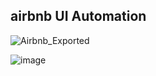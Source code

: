 ## airbnb UI Automation

![Airbnb_Exported](https://github.com/user-attachments/assets/b8fd45d5-22e9-4e2a-bfdb-e4649c79fe50)


![image](https://github.com/user-attachments/assets/d723c2dd-2f0a-4874-9166-a41ef13419b2)

